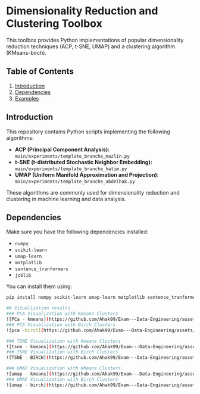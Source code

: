 # Dimensionality Reduction and Clustering Toolbox

This toolbox provides Python implementations of popular dimensionality reduction techniques (ACP, t-SNE, UMAP) and a clustering algorithm (KMeans-birch).

## Table of Contents

1. [Introduction](#Introduction)
2. [Dependencies](#Dependencies)
3. [Examples](#Examples)


## Introduction

This repository contains Python scripts implementing the following algorithms:

- **ACP (Principal Component Analysis):** `main/experiments/template_branche_mazlin.py`
- **t-SNE (t-distributed Stochastic Neighbor Embedding):** `main/experiments/template_branche_hatim.py`
- **UMAP (Uniform Manifold Approximation and Projection):** `main/experiments/template_branche_abdelhak.py`

These algorithms are commonly used for dimensionality reduction and clustering in machine learning and data analysis.

## Dependencies

Make sure you have the following dependencies installed:

- `numpy`
- `scikit-learn`
- `umap-learn`
- `matplotlib`
- `sentence_tranformers`
- `joblib`

You can install them using:

```bash
pip install numpy scikit-learn umap-learn matplotlib sentence_tranformers joblib

## Visualization results
### PCA Visualization with Kmeans Clusters
![PCa - kmeans](https://github.com/Ahak99/Exam---Data-Engineering/assets/101395769/4818d111-6288-4795-99a4-539e5f93b0f0)
### PCA Visualization with Birch Clusters
![pca -birch](https://github.com/Ahak99/Exam---Data-Engineering/assets/101395769/d161c1c5-cbb7-4724-ba15-b723f10c688e)

### TSNE Visualization with Kmeans Clusters
![tsne - kmeans](https://github.com/Ahak99/Exam---Data-Engineering/assets/101395769/e3b1a886-5093-4f63-92cf-aa8bd86d42c4)
### TSNE Visualization with Birch Clusters
![TSNE - BIRCH](https://github.com/Ahak99/Exam---Data-Engineering/assets/101395769/4b32fa30-c397-400f-a9d5-b212afa95cdf)

### UMAP Visualization with KMeans Clusters
![umap - kmeans](https://github.com/Ahak99/Exam---Data-Engineering/assets/101395769/0608c7e9-cb86-4d62-a8ac-194315a889db)
### UMAP Visualization with Birch Clusters
![umap - birch](https://github.com/Ahak99/Exam---Data-Engineering/assets/101395769/174ef21c-3121-4f9e-8583-3ecbe9e51f17)

